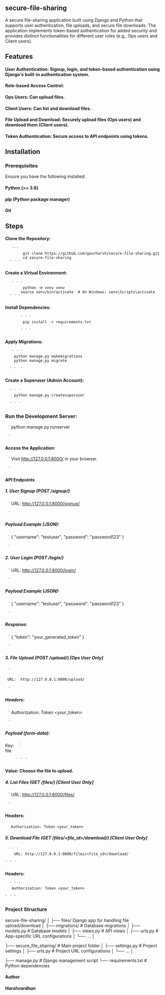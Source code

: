## secure-file-sharing
A secure file-sharing application built using Django and Python that supports user authentication, file uploads, and secure file downloads. The application implements token-based authentication for added security and provides distinct functionalities for different user roles (e.g., Ops users and Client users).

## Features
#### User Authentication: Signup, login, and token-based authentication using Django's built-in authentication system.
#### Role-based Access Control:
#### Ops Users: Can upload files.
#### Client Users: Can list and download files.
#### File Upload and Download: Securely upload files (Ops users) and download them (Client users).
#### Token Authentication: Secure access to API endpoints using tokens.


## Installation
###  Prerequisites
 Ensure you have the following installed:

#### Python (>= 3.6)
#### pip (Python package manager)
#### Git

## Steps
 #### Clone the Repository:
       ``` 
            git clone https://github.com/gaurharsh/secure-file-sharing.git
            cd secure-file-sharing
      ` ` ` 

 #### Create a Virtual Environment:
       ` ` `
            python -m venv venv
           source venv/bin/activate  # On Windows: venv\Scripts\activate
      ` ` `

#### Install Dependencies:
           ` ` ` 
            pip install -r requirements.txt
            
           ` ` `
             

 ####  Apply Migrations:
       ` ` ` 
        python manage.py makemigrations
        python manage.py migrate
       
      ` `  `

#### Create a Superuser (Admin Account):
      ` ` `
        python manage.py createsuperuser
        
      ` ` ` 

### Run the Development Server:
 
   ` ` ` 
       python manage.py runserver
       
   ` ` ` 

####   Access the Application:

  ` ` ` 
      Visit http://127.0.0.1:8000/ in your browser.
     
   ` ` ` 


 #### API Endpoints

 ##### 1. User Signup (POST /signup/)
   ` ` ` 
    URL:  http://127.0.0.1:8000/signup/ 
    
   ` ` ` 
 

#####  Payload Example (JSON):

` ` ` 
   {
  "username": "testuser",
  "password": "password123"
   }
   
` ` ` 

##### 2. User Login (POST /login/)
 ` ` ` 
   URL:  http://127.0.0.1:8000/login/
   
 ` ` `


##### Payload Example (JSON):
` ` `
{
  "username": "testuser",
  "password": "password123"
}

 ` ` `

 ##### Response:
 ` ` `
  {
  "token": "your_generated_token"
 }

 ` ` ` 

##### 3. File Upload (POST /upload/) [Ops User Only]

   ` ` ` 
 
     URL:  http://127.0.0.1:8000/upload/ 
 
   ` ` ` 

##### Headers:

 ` ` ` 
      Authorization: Token <your_token>
  
 ` ` ` 

##### Payload (form-data):

Key:    ` ` `  
              file 
    
         ` ` ` 

#### Value: Choose the file to upload.

#####  4. List Files (GET /files/) [Client User Only]

   ` ` ` 
      URL: http://127.0.0.1:8000/files/ 
  
   ` ` ` 

#### Headers:

` ` ` 
     Authorization: Token <your_token>
` ` ` 

##### 5. Download File (GET /files/<file_id>/download/) [Client User Only]
     ` ` ` 
        URL: http://127.0.0.1:8000/files/<file_id>/download/
       
    ` ` `

#### Headers:

      ` ` `
       Authorization: Token <your_token>
       
    ` ` `

###  Project Structure

  secure-file-sharing/
│
├── files/  Django app for handling file upload/download
│   ├── migrations/          # Database migrations
│   ├── models.py            # Database models
│   ├── views.py             # API views
│   ├── urls.py              # App-specific URL configurations
│   └── ...
│

├── secure_file_sharing/     # Main project folder
│   ├── settings.py          # Project settings
│   ├── urls.py              # Project URL configurations
│   └── ...
│

├── manage.py                # Django management script
 └── requirements.txt        # Python dependencies





#### Author
 ##### Harshvardhan 
